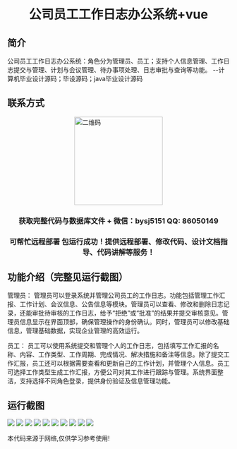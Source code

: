 <p><h1 align="center">公司员工工作日志办公系统+vue</h1></p>

## 简介
公司员工工作日志办公系统：角色分为管理员、员工；支持个人信息管理、工作日志提交与管理、计划与会议管理、待办事项处理、日志审批与查询等功能。    --计算机毕业设计源码；毕设源码；java毕业设计源码


## 联系方式
<img src="https://bs-1329754181.cos.ap-shanghai.myqcloud.com/wx.jpg" alt="二维码" style="display: block; margin: 0 auto;" width="200px">
<p><h3 align="center">获取完整代码与数据库文件 + 微信：bysj5151 QQ: 86050149</h3></p>
<p><h3 align="center">可帮忙远程部署 包运行成功！提供远程部署、修改代码、设计文档指导、代码讲解等服务！</h3></p>

## 功能介绍（完整见运行截图）
管理员： 管理员可以登录系统并管理公司员工的工作日志。功能包括管理工作汇报、工作计划、会议信息、公告信息等模块。管理员可以查看、修改和删除日志记录，还能审批待审核的工作日志，给予“拒绝”或“批准”的结果并提交审核意见。管理员信息显示在界面顶部，确保管理操作的身份确认。同时，管理员可以修改基础信息，管理基础数据，实现企业管理的高效运行。

员工： 员工可以使用系统提交和管理个人的工作日志，包括填写工作汇报的名称、内容、工作类型、工作周期、完成情况、解决措施和备注等信息。除了提交工作汇报，员工还可以根据需要查看和更新自己的工作计划，并管理个人信息。员工可选择工作类型生成工作汇报，方便公司对其工作进行跟踪与管理。系统界面整洁，支持选择不同角色登录，提供身份验证及信息管理功能。


## 运行截图
![](https://bs-1329754181.cos.ap-shanghai.myqcloud.com/ssm/CompanyEmployeeWorkLogOfficeSystem/img/001.jpg)
![](https://bs-1329754181.cos.ap-shanghai.myqcloud.com/ssm/CompanyEmployeeWorkLogOfficeSystem/img/002.jpg)
![](https://bs-1329754181.cos.ap-shanghai.myqcloud.com/ssm/CompanyEmployeeWorkLogOfficeSystem/img/003.jpg)
![](https://bs-1329754181.cos.ap-shanghai.myqcloud.com/ssm/CompanyEmployeeWorkLogOfficeSystem/img/004.jpg)
![](https://bs-1329754181.cos.ap-shanghai.myqcloud.com/ssm/CompanyEmployeeWorkLogOfficeSystem/img/005.jpg)
![](https://bs-1329754181.cos.ap-shanghai.myqcloud.com/ssm/CompanyEmployeeWorkLogOfficeSystem/img/006.jpg)
![](https://bs-1329754181.cos.ap-shanghai.myqcloud.com/ssm/CompanyEmployeeWorkLogOfficeSystem/img/007.jpg)
![](https://bs-1329754181.cos.ap-shanghai.myqcloud.com/ssm/CompanyEmployeeWorkLogOfficeSystem/img/008.jpg)
![](https://bs-1329754181.cos.ap-shanghai.myqcloud.com/ssm/CompanyEmployeeWorkLogOfficeSystem/img/009.jpg)
![](https://bs-1329754181.cos.ap-shanghai.myqcloud.com/ssm/CompanyEmployeeWorkLogOfficeSystem/img/010.jpg)

<p>本代码来源于网络,仅供学习参考使用!</p>
